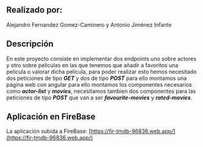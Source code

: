 ## Realizado por:
Alejandro Fernandez Gomez-Caminero y Antonio Jiménez Infante

## Descripción
En este proyecto consiste en implementar dos endpoints uno sobre actores y otro sobre peliculas en las que tenemos que añadir a favoritos una pelicula o valorar dicha pelicula, para poder realizar esto hemos necesitado dos peticiones de tipo ***GET*** y dos de tipo ***POST*** para ello montamos una página web con angular para ello montamos los componentes necesarios como ***actor-list*** y ***movies***, necesitamos tambien dos componentes para las peticiones de tipo ***POST*** que van a ser ***favourite-movies*** y ***rated-movies***.

## Aplicación en FireBase
La aplicación subida a FireBase: [https://fir-tmdb-96836.web.app/](https://fir-tmdb-96836.web.app/)
